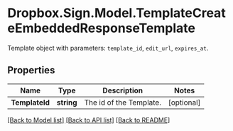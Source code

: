 # Dropbox.Sign.Model.TemplateCreateEmbeddedResponseTemplate
Template object with parameters: `template_id`, `edit_url`, `expires_at`.

## Properties

Name | Type | Description | Notes
------------ | ------------- | ------------- | -------------
**TemplateId** | **string** |  The id of the Template.  | [optional] 

[[Back to Model list]](../README.md#documentation-for-models) [[Back to API list]](../README.md#documentation-for-api-endpoints) [[Back to README]](../README.md)

